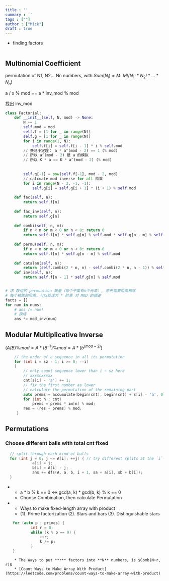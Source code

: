 ```yaml
---
title : ''
summary : ''
tags : [""]
author : ["Mick"]
draft : true
---
```


* finding factors
```cpp
```


## Multinomial Coefficient
permutation of N1, N2... Nn numbers, with $Sum(N_{i}) = M$:
$M! / N_{1}! * N_{2}! * ... * N_{n}!$

a / x % mod == a * inv_mod % mod

找出 inv_mod
```python
class Factorial:  
    def __init__(self, N, mod) -> None:  
        N += 1  
        self.mod = mod  
        self.f = [1 for _ in range(N)]  
        self.g = [1 for _ in range(N)]  
        for i in range(1, N):  
            self.f[i] = self.f[i - 1] * i % self.mod  
        // 费马小定理： a * a^(mod - 2) == 1 (% mod)
        // 所以 a^(mod - 2) 是 a 的模拟
        // 所以 K * a == K * a^(mod - 2) (% mod)
        
		
        self.g[-1] = pow(self.f[-1], mod - 2, mod) 
        // calcuate mod inverse for all 阶乘
        for i in range(N - 2, -1, -1):  
            self.g[i] = self.g[i + 1] * (i + 1) % self.mod  
  
    def fac(self, n):  
        return self.f[n]  
  
    def fac_inv(self, n):  
        return self.g[n]  
  
    def combi(self, n, m):  
        if n < m or m < 0 or n < 0: return 0  
        return self.f[n] * self.g[m] % self.mod * self.g[n - m] % self.mod  
  
    def permu(self, n, m):  
        if n < m or m < 0 or n < 0: return 0  
        return self.f[n] * self.g[n - m] % self.mod  
  
    def catalan(self, n):  
        return (self.combi(2 * n, n) - self.combi(2 * n, n - 1)) % self.mod  
    def inv(self, n):  
        return self.f[n - 1] * self.g[n] % self.mod


# 求 数组的 permuation 数量（每个子集有n个元素）, 原先需要阶乘相除
# 每个被除的阶乘，可以处理为 * 阶乘 对 MOD 的模逆
facts = []
for num in nums:
	# ans /= num!
	# 换成
	ans *= mod_inv(num)
```
## Modular Multiplicative Inverse
$(A / B) \% mod = A * ( B ^ {-1} ) \% mod = A * (b ^ (mod -2))$

```cpp
	// the order of a sequence in all its permutation
	for (int i = sz - 1; i >= 0; --i)
    {
	    // only count sequence lower than i ~ sz here
	    // xxxxcxxxxx
        cnt[s[i] - 'a'] += 1;
        // fix the first number as lower
        // calculate the permutation of the remaining part
        auto prems = accumulate(begin(cnt), begin(cnt) + s[i] - 'a', 0l) * ft[sz - i - 1] % mod;
        for (int n : cnt)
            prems = prems * im[n] % mod;
        res = (res + prems) % mod;
	 }
```


## Permutations

### Choose different balls with total cnt fixed

```c++
  // split through each kind of balls
  for (int j = 0; j <= A[i]; ++j) { // try different splits at the `i`-th element, i.e. a[i] + b[i] = A[i]
            a[i] = j;
            b[i] = A[i] - j;
            ans += dfs(A, a, b, i + 1, sa + a[i], sb + b[i]);
  }
```


* 
	* a * b % k == 0 <=> gcd(a, k) * gcd(b, k) % k == 0
	* Choose Combination, then calculate Permutation


* 
	* Ways to make fixed-length array with product
	* (1). Prime factorization (2). Stars and bars (3). Distinguishable stars
	```cpp
    for (auto p : primes) {
            int r = 0;
            while (k % p == 0) {
                ++r;
                k /= p;
		    }     
    }
```
	* The Ways to put **r** factors into **N** numbers, is $Comb(N+r, r)$
	* [Count Ways to Make Array With Product](https://leetcode.com/problems/count-ways-to-make-array-with-product)
